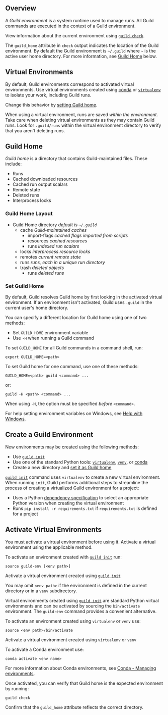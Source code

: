 <!-- -*- eval:(visual-line-mode 1) -*- -->

<div data-theme-toc="true"></div>
<div data-guild-docs="true"></div>

## Overview

A *Guild environment* is a system runtime used to manage runs. All Guild commands are executed in the context of a Guild environment.

View information about the current environment using [`guild check`](/commands/check).

The `guild_home` attribute in `check` output indicates the location of the Guild environment. By default the Guild environment is `~/.guild` where `~` is the active user home directory. For more information, see [Guild Home](#guild-home) below.

## Virtual Environments

By default, Guild environments correspond to activated virtual environments. Use virtual environments created using [conda](https://docs.conda.io/projects/conda/en/latest/user-guide/install/) or [`virtualenv`](https://virtualenv.pypa.io/en/latest/) to isolate your work, including Guild runs.

Change this behavior by [setting Guild home](#set-guild-home).

<span data-guild-icon="exclamation-circle" data-guild-class="callout important"></span>When using a virtual environment, runs are saved *within the environment*. Take care when deleting virtual environments as they may contain Guild runs. Look for `.guild/runs` within the virtual environment directory to verify that you aren't deleting runs.

## Guild Home

*Guild home* is a directory that contains Guild-maintained files. These include:

- Runs
- Cached downloaded resources
- Cached run output scalars
- Remote state
- Deleted runs
- Interprocess locks

### Guild Home Layout

<div class="file-tree">
<ul>
<li class="is-folder open">Guild Home directory <i>default is <code>~/.guild</code></i>
 <ul>
 <li class="is-folder open">cache <i>Guild-maintained caches</i>
   <ul>
     <li class="is-folder">import-flags <i>cached flags imported from scripts</i></li>
     <li class="is-folder">resources <i>cached resources</i></li>
     <li class="is-folder">runs <i>indexed run scalars</i></li>
   </ul>
 </li>
 <li class="is-folder">locks <i>interprocess resource locks</i></li>
 <li class="is-folder">remotes <i>current remote state</i></li>
 <li class="is-folder">runs <i>runs, each in a unique run directory</i></li>
 <li class="is-folder open">trash <i>deleted objects</i>
   <ul>
     <li class="is-folder">runs <i>deleted runs</i></li>
   </ul>
 </li>
 </ul>
</li>
</ul>
</div>

### Set Guild Home

By default, Guild resolves Guild home by first looking in the activated virtual environment. If an environment isn't activated, Guild uses `.guild` in the current user's home directory.

You can specify a different location for Guild home using one of two methods:

- Set `GUILD_HOME` environment variable
- Use `-H` when running a Guild command

To set `GUILD_HOME` for all Guild commands in a command shell, run:

``` command
export GUILD_HOME=<path>
```

To set Guild home for one command, use one of these methods:

``` command
GUILD_HOME=<path> guild <command> ...
```

or:

``` command
guild -H <path> <command> ...
```

<span data-guild-icon="info-circle" data-guild-class="callout note"></span>When using `-H`, the option must be specified *before* `<command>`.

For help setting environment variables on Windows, see [Help with Windows](/docs/windows).

## Create a Guild Environment

New environments may be created using the following methods:

- Use [`guild init`](/commands/init)
- Use one of the standard Python tools: [`virtualenv`](https://virtualenv.pypa.io/en/latest/), [`venv`](https://docs.python.org/library/venv.html), or [conda](https://docs.conda.io/projects/conda/en/latest/user-guide/install/)
- Create a new directory and [set it as Guild home](#set-guild-home)

[`guild init`](/commands/init) command uses `virtualenv` to create a new virtual environment. When running `init`, Guild performs additional steps to streamline the process of creating a virtualized Guild environment for a project:

- Uses a Python [dependency specification](https://www.python.org/dev/peps/pep-0508/) to select an appropriate Python version when creating the virtual environment
- Runs `pip install -r requirements.txt` if `requirements.txt` is defined for a project

## Activate Virtual Environments

You must activate a virtual environment before using it. Activate a virtual environment using the applicable method.

To activate an environment created with [`guild init`](/commands/init) run:

``` command
source guild-env [<env path>]
```

<span data-guild-class="caption">Activate a virtual environment created using [`guild init`](/commands/init)</span>

You may omit `<env path>` if the environment is defined in the current directory or in a `venv` subdirectory.

<span data-guild-icon="info-circle" data-guild-class="callout note"></span>Virtual environments created using [`guild init`](/commands/init) are standard Python virtual environments and can be activated by sourcing the `bin/activate` environment. The `guild-env` command provides a convenient alternative.

To activate an environment created using `virtualenv` or `venv` use:

``` command
source <env path>/bin/activate
```

<span data-guild-class="caption">Activate a virtual environment created using `virtualenv` or `venv`</span>

To activate a Conda environment use:

``` command
conda activate <env name>
```

For more information about Conda environments, see [Conda - Managing environments](https://docs.conda.io/projects/conda/en/latest/user-guide/tasks/manage-environments.html).

Once activated, you can verify that Guild home is the expected environment by running:

``` command
guild check
```

Confirm that the `guild_home` attribute reflects the correct directory.
